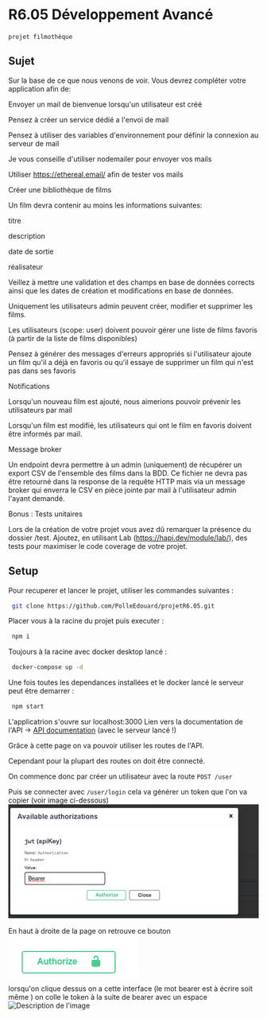# R6.05 Développement Avancé 
    projet filmothèque
## Sujet 
Sur la base de ce que nous venons de voir. Vous devrez compléter votre application afin de:

Envoyer un mail de bienvenue lorsqu'un utilisateur est créé

Pensez à créer un service dédié a l'envoi de mail

Pensez à utiliser des variables d'environnement pour définir la connexion au serveur de mail

Je vous conseille d'utiliser nodemailer pour envoyer vos mails

Utiliser https://ethereal.email/ afin de tester vos mails

Créer une bibliothèque de films

Un film devra contenir au moins les informations suivantes:

titre

description

date de sortie

réalisateur

Veillez à mettre une validation et des champs en base de données corrects ainsi que les dates de création et modifications en base de données.

Uniquement les utilisateurs admin peuvent créer, modifier et supprimer les films.

Les utilisateurs (scope: user) doivent pouvoir gérer une liste de films favoris (à partir de la liste de films disponibles)

Pensez à générer des messages d'erreurs appropriés si l'utilisateur ajoute un film qu'il a déjà en favoris ou qu'il essaye de supprimer un film qui n'est pas dans ses favoris

Notifications

Lorsqu'un nouveau film est ajouté, nous aimerions pouvoir prévenir les utilisateurs par mail

Lorsqu'un film est modifié, les utilisateurs qui ont le film en favoris doivent être informés par mail.

Message broker

Un endpoint devra permettre à un admin (uniquement) de récupérer un export CSV de l'ensemble des films dans la BDD. Ce fichier ne devra pas être retourné dans la response de la requête HTTP mais via un message broker qui enverra le CSV en pièce jointe par mail à l'utilisateur admin l'ayant demandé.

Bonus : Tests unitaires

Lors de la création de votre projet vous avez dû remarquer la présence du dossier /test. Ajoutez, en utilisant Lab (https://hapi.dev/module/lab/), des tests pour maximiser le code coverage de votre projet. 

## Setup

Pour recuperer et lancer le projet, utiliser les commandes suivantes :
```bash
 git clone https://github.com/PolleEdouard/projetR6.05.git
```
Placer vous à la racine du projet puis executer :
```bash
 npm i 
```
Toujours à la racine avec docker desktop lancé :
```bash
 docker-compose up -d
```
Une fois toutes les dependances installées et le docker lancé le serveur peut être demarrer :
```bash
 npm start 
```
L'applicatrion s'ouvre sur localhost:3000
Lien vers la documentation de l'API -> [API documentation](http://localhost:3000/documentation#/) (avec le serveur lancé !)

Grâce à cette page on va pouvoir utiliser les routes de l'API.

Cependant pour la plupart des routes on doit être connecté.

On commence donc par créer un utilisateur avec la route `POST /user`

Puis se connecter avec `/user/login` cela va générer un token que l'on va copier (voir image ci-dessous)
![Description de l'image](iut-project/images/authorize.png)

En haut à droite de la page on retrouve ce bouton 
![Description de l'image](iut-project/images/button.png)

lorsqu'on clique dessus on a cette interface (le mot bearer est à écrire soit même )
on colle le token à la suite de bearer avec un espace
![Description de l'image](./images/authorize.png)
